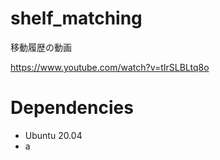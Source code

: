 # shelf_matching

移動履歴の動画

https://www.youtube.com/watch?v=tIrSLBLtq8o

# Dependencies
- Ubuntu 20.04
- a
